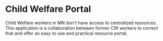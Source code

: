 # Child Welfare Portal
Child Welfare workers in MN don't have access to centralized resources. This application is a collaboration between former CW workers to correct that and offer an easy to use and practical resource portal.
